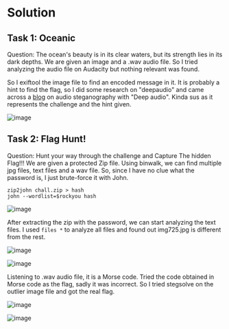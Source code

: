 # Solution
## Task 1: Oceanic
Question: The ocean's beauty is in its clear waters, but its strength lies in its dark depths.
We are given an image and a .wav audio file. So I tried analyzing the audio file on Audacity but nothing relevant was found.

So I exiftool the image file to find an encoded message in it. It is probably a hint to find the flag, so I did some research on "deepaudio" and came across a 
[blog](https://medium.com/@ibnshehu/deepsound-audio-steganography-tool-f7ca0a897576) on audio steganography with "Deep audio". Kinda sus as it represents the challenge and the hint given.

![image](https://github.com/warlocksmurf/ctftime-writeups/assets/121353711/945737b9-c2ab-46ae-bedf-cdfc19851326)

## Task 2: Flag Hunt!
Question: Hunt your way through the challenge and Capture The hidden Flag!!!
We are given a protected Zip file. Using binwalk, we can find multiple jpg files, text files and a wav file. So, since I have no clue what the password is, I just brute-force it with John.

```
zip2john chall.zip > hash
john --wordlist=$rockyou hash
```

![image](https://github.com/warlocksmurf/ctftime-writeups/assets/121353711/fb066850-f28c-4a45-9e97-e78af9809821)

After extracting the zip with the password, we can start analyzing the text files. I used `files *` to analyze all files and found out img725.jpg is different from the rest.

![image](https://github.com/warlocksmurf/ctftime-writeups/assets/121353711/e146ba71-4dc2-478d-bad6-633dbe5b4d50)

![image](https://github.com/warlocksmurf/ctftime-writeups/assets/121353711/e6bfc8f3-2d6d-4996-a42f-20aacf8acc1c)

Listening to .wav audio file, it is a Morse code. Tried the code obtained in Morse code as the flag, sadly it was incorrect. 
So I tried stegsolve on the outlier image file and got the real flag.

![image](https://github.com/warlocksmurf/ctftime-writeups/assets/121353711/52846ce6-c9b7-4d17-a630-6da3bc83b8c5)

![image](https://github.com/warlocksmurf/ctftime-writeups/assets/121353711/b8396e6f-46fe-4343-9100-80798914518d)
